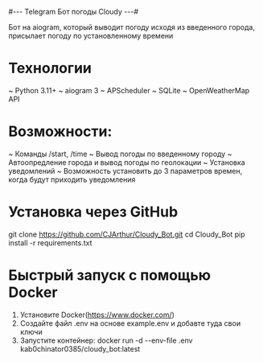 #--- Telegram Бот погоды Cloudy ---#

Бот на aiogram, который выводит погоду исходя из введенного города, присылает погоду по установленному времени

# Технологии
~ Python 3.11+
~ aiogram 3
~ APScheduler
~ SQLite
~ OpenWeatherMap API

# Возможности:
~ Команды /start, /time
~ Вывод погоды по введенному городу
~ Автоопредление города и вывод погоды по геолокации
~ Установка уведомлений
~ Возможность установить до 3 параметров времен, когда будут приходить уведомления

# Установка через GitHub

git clone https://github.com/CJArthur/Cloudy_Bot.git
cd Cloudy_Bot
pip install -r requirements.txt

# Быстрый запуск с помощью Docker
1. Установите Docker(https://www.docker.com/)
2. Создайте файл .env на основе example.env и добавте туда свои ключи
3. Запустите контейнер: docker run -d --env-file .env kab0chinator0385/cloudy_bot:latest